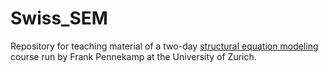 # Swiss_SEM
Repository for teaching material of a two-day [structural equation modeling](https://en.wikipedia.org/wiki/Structural_equation_modeling) course run by Frank Pennekamp at the University of Zurich.
